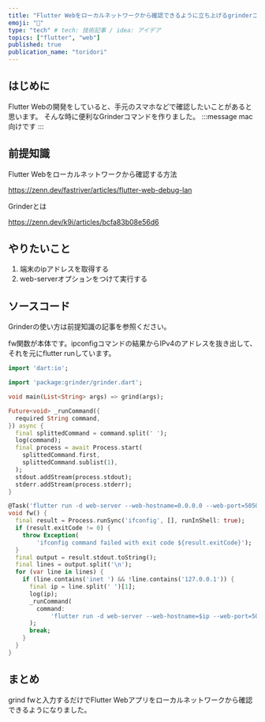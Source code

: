 ```yaml
---
title: "Flutter Webをローカルネットワークから確認できるように立ち上げるgrinderコマンド"
emoji: "🐙"
type: "tech" # tech: 技術記事 / idea: アイデア
topics: ["flutter", "web"]
published: true
publication_name: "toridori"
---
```

## はじめに
Flutter Webの開発をしていると、手元のスマホなどで確認したいことがあると思います。
そんな時に便利なGrinderコマンドを作りました。
:::message
mac向けです
:::

## 前提知識
Flutter Webをローカルネットワークから確認する方法

https://zenn.dev/fastriver/articles/flutter-web-debug-lan

Grinderとは

https://zenn.dev/k9i/articles/bcfa83b08e56d6

## やりたいこと
1. 端末のipアドレスを取得する
2. web-serverオプションをつけて実行する


## ソースコード
Grinderの使い方は前提知識の記事を参照ください。

fw関数が本体です。ipconfigコマンドの結果からIPv4のアドレスを抜き出して、それを元にflutter runしています。


```dart
import 'dart:io';

import 'package:grinder/grinder.dart';

void main(List<String> args) => grind(args);

Future<void> _runCommand({
  required String command,
}) async {
  final splittedCommand = command.split(' ');
  log(command);
  final process = await Process.start(
    splittedCommand.first,
    splittedCommand.sublist(1),
  );
  stdout.addStream(process.stdout);
  stderr.addStream(process.stderr);
}

@Task('flutter run -d web-server --web-hostname=0.0.0.0 --web-port=50505')
void fw() {
  final result = Process.runSync('ifconfig', [], runInShell: true);
  if (result.exitCode != 0) {
    throw Exception(
        'ifconfig command failed with exit code ${result.exitCode}');
  }
  final output = result.stdout.toString();
  final lines = output.split('\n');
  for (var line in lines) {
    if (line.contains('inet ') && !line.contains('127.0.0.1')) {
      final ip = line.split(' ')[1];
      log(ip);
      _runCommand(
        command:
            'flutter run -d web-server --web-hostname=$ip --web-port=50505',
      );
      break;
    }
  }
}

```

## まとめ
grind fwと入力するだけでFlutter Webアプリをローカルネットワークから確認できるようになりました。